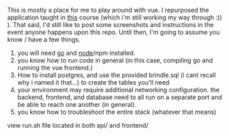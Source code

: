 This is mostly a place for me to play around with vue. I repurposed the application taught in [this](https://www.udemy.com/course/working-with-vue-3-and-go/) course (which i'm still working my way through :)) ). That said, I'd still like to post some screenshots and instructions in the event anyone happens upon this repo. Until then, I'm going to assume you know / have a few things.

1. you will need [go](https://go.dev/doc/install) and [node](https://nodejs.org/en/download/)/npm installed.
2. you know how to run code in general (in this case, compiling go and running the vue frontend.)
3. How to install postgres, and use the provided brindle.sql (i cant recall why i named it that...) to create the tables you'll need
4. your environment may require additional networking configuration. the backend, frontend, and database need to all run on a separate port and be able to reach one another (in general).
5. you know how to troubleshoot the entire stack (whatever that means)
 
 view run.sh file located in both api/ and frontend/
